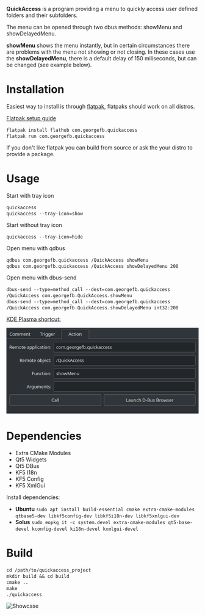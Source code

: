 **QuickAccess** is a program providing a menu to quickly access user defined folders and their subfolders.

The menu can be opened through two dbus methods: showMenu and showDelayedMenu.

**showMenu** shows the menu instantly, but in certain circumstances there are problems with the menu not showing or not closing. In these cases use the **showDelayedMenu**, there is a default delay of 150 miliseconds, but can be changed (see example below).

# Installation

Easiest way to install is through [flatpak](https://flathub.org/apps/details/com.georgefb.quickaccess), flatpaks should work on all distros.

[Flatpak setup guide](https://flatpak.org/setup/)
```
flatpak install flathub com.georgefb.quickaccess
flatpak run com.georgefb.quickaccess
```

If you don't like flatpak you can build from source or ask the your distro to provide a package.

# Usage

Start with tray icon

```
quickaccess
quickaccess --tray-icon=show
```

Start without tray icon

```
quickaccess --tray-icon=hide
```

Open menu with qdbus

```
qdbus com.georgefb.quickaccess /QuickAccess showMenu
qdbus com.georgefb.quickaccess /QuickAccess showDelayedMenu 200
```

Open menu with dbus-send

```
dbus-send --type=method_call --dest=com.georgefb.quickaccess /QuickAccess com.georgefb.QuickAccess.showMenu
dbus-send --type=method_call --dest=com.georgefb.quickaccess /QuickAccess com.georgefb.QuickAccess.showDelayedMenu int32:200
```
[KDE Plasma shortcut:](https://docs.kde.org/trunk5/en/kde-workspace/kcontrol/khotkeys/shortcuts.html)

![Set shortcut](data/images/quickaccess-plasma-shortcut.png)

# Dependencies
- Extra CMake Modules
- Qt5 Widgets
- Qt5 DBus
- KF5 I18n
- KF5 Config
- KF5 XmlGui

Install dependencies:

- **Ubuntu** `sudo apt install build-essential cmake extra-cmake-modules qtbase5-dev libkf5config-dev libkf5i18n-dev libkf5xmlgui-dev`
- **Solus** `sudo eopkg it -c system.devel extra-cmake-modules qt5-base-devel kconfig-devel ki18n-devel kxmlgui-devel`

# Build

```
cd /path/to/quickaccess_project
mkdir build && cd build
cmake ..
make
./quickaccess
```

![Showcase](data/images/quickaccess-showcase.gif)
